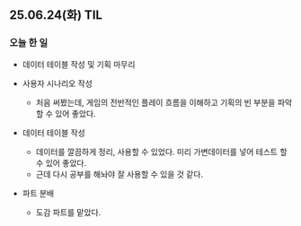 ## 25.06.24(화) TIL

### 오늘 한 일
- 데이터 테이블 작성 및 기획 마무리

- 사용자 시나리오 작성
  - 처음 써봤는데, 게임의 전반적인 플레이 흐름을 이해하고 기획의 빈 부분을 파악할 수 있어 좋았다.
 
- 데이터 테이블 작성
  - 데이터를 깔끔하게 정리, 사용할 수 있었다. 미리 가변데이터를 넣어 테스트 할 수 있어 좋았다.
  - 근데 다시 공부를 해놔야 잘 사용할 수 있을 것 같다.
 
- 파트 분배
  - 도감 파트를 맡았다.
